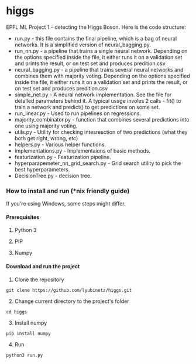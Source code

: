 # higgs
EPFL ML Project 1 - detecting the Higgs Boson. Here is the code structure:

* run.py - this file contains the final pipeline, which is a bag of neural networks. It is a simplified version of neural_bagging.py.
* run_nn.py - a pipeline that trains a single neural network. Depending on the options specified inside the file, it either runs it on a validation set and prints the result, or on test set and produces predition.csv
* neural_bagging.py - a pipeline that trains several neural networks and combines them with majority voting. Depending on the options specified inside the file, it either runs it on a validation set and prints the result, or on test set and produces predition.csv
* simple_net.py - A neural network implementation. See the file for detailed parameters behind it. A typical usage involes 2 calls - fit() to train a network and predict() to get predictions on some set.
* run_linear.py - Used to run pipelines on regressions.
* majority_combinator.py - function that combines several predictions into one using majority voting.
* utils.py - Utility for checking intesresction of two predictions (what they both get right, wrong, etc)
* helpers.py - Various helper functions.
* implementations.py - Implementaions of basic methods.
* featurization.py - Featurization pipeline.
* hyperparapemeter_nn_grid_search.py - Grid search utility to pick the best hyperparameters.
* DecisionTree.py - decision tree.

### How to install and run (*nix friendly guide)
If you're using Windows, some steps might differ.

#### Prerequisites

1. Python 3

2. PIP

3. Numpy

#### Download and run the project
1. Clone the repository

  ```
  git clone https://github.com/lyubinetz/higgs.git
  ```
2. Change current directory to the project's folder

  ```
  cd higgs
  ```
3. Install numpy

  ```
  pip install numpy
  ```
4. Run 

  ```
  python3 run.py
  ```
